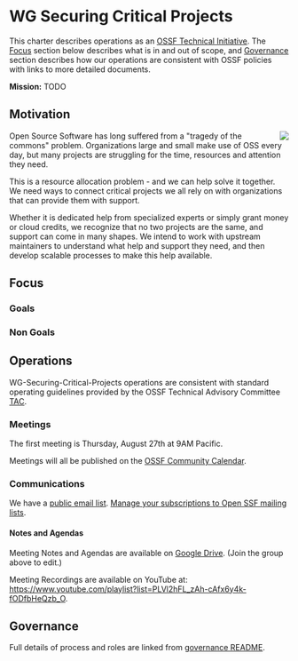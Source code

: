 # WG Securing Critical Projects

This charter describes operations as an [OSSF Technical Initiative](https://github.com/ossf/tac/blob/master/charters/).
The [Focus](#focus) section below describes what is in and out of scope,
and [Governance](#governance) section describes how our operations are consistent with OSSF policies with links to more detailed documents.

**Mission:** TODO

## Motivation

<img align="right" src="https://imgs.xkcd.com/comics/dependency.png">

Open Source Software has long suffered from a "tragedy of the commons" problem.
Organizations large and small make use of OSS every day, but many projects are struggling for the time, resources and attention they need.

This is a resource allocation problem - and we can help solve it together.
We need ways to connect critical projects we all rely on with organizations that can provide them with support.

Whether it is dedicated help from specialized experts or simply grant money or cloud credits, we recognize that no two
projects are the same, and support can come in many shapes.
We intend to work with upstream maintainers to understand what help and support they need, and then develop scalable processes to make
this help available.

## Focus

### Goals

### Non Goals

## Operations

WG-Securing-Critical-Projects operations are consistent with standard operating guidelines
provided by the OSSF Technical Advisory Committee
[TAC](https://github.com/ossf/tac).

### Meetings

The first meeting is Thursday, August 27th at 9AM Pacific.

Meetings will all be published on the [OSSF Community Calendar](https://calendar.google.com/calendar/r?cid=s63voefhp5i9pfltb5q67ngpes@group.calendar.google.com).

### Communications

We have a [public email list](https://lists.openssf.org/g/openssf-wg-securing-crit-prjs). [Manage your subscriptions to Open SSF mailing lists](https://lists.openssf.org/g/main/subgroups).

#### Notes and Agendas

Meeting Notes and Agendas are available on [Google Drive](https://docs.google.com/document/d/1MIXxadtWsaROpFcJnBtYnQPoyzTCIDhd0IGV8PIV0mQ/edit). (Join the group above to edit.)

Meeting Recordings are available on YouTube at: https://www.youtube.com/playlist?list=PLVl2hFL_zAh-cAfx6y4k-fODfbHeQzb_O.


## Governance

Full details of process and roles are linked from [governance README](/governance).
